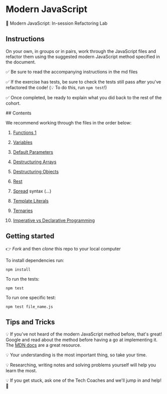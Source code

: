 # Modern JavaScript

🤖 Modern JavaScript: In-session Refactoring Lab

## Instructions

On your own, in groups or in pairs, work through the JavaScript files and refactor them using the suggested modern JavaScript method specified in the document.

✅ Be sure to read the accompanying instructions in the md files

✅ If the exercise has tests, be sure to check the tests still pass after you've refactored the code! (💡 To do this, run `npm test`!)

✅ Once completed, be ready to explain what you did back to the rest of the cohort.

## Contents

We recommend working through the files in the order below:

1. [Functions 1](modern_javascript_exercises/functions/functions_1.md)

2. [Variables](modern_javascript_exercises/variables/let_vs_var.md)

3. [Default Parameters](modern_javascript_exercises/default_parameters/default_parameters.md) 

4. [Destructuring Arrays](modern_javascript_exercises/destructuring_arrays/destructuring_arrays.md) 

5. [Destructuring Objects](modern_javascript_exercises/destructuring_objects/destructuring_objects.md)

6. [Rest](modern_javascript_exercises/rest_parameters/rest_parameters.md) 

7. [Spread](modern_javascript_exercises/spread_syntax/spread_syntax.md) syntax (…)

8. [Template Literals](modern_javascript_exercises/template_literals/template_literals.md) 

9. [Ternaries](modern_javascript_exercises/ternaries/ternaries.md)

10. [Imperative vs Declarative Programming](modern_javascript_exercises/declarative_vs_imperative/declarative_vs_imperative.md)

## Getting started

👉 _Fork_ and then _clone_ this repo to your local computer

To install dependencies run:

```
npm install
```

To run the tests:

```
npm test
```

To run one specific test:

```
npm test file_name.js
```

## Tips and Tricks

💡 If you've not heard of the modern JavaScript method before, that's great! Google and read about the method before having a go at implementing it. The [MDN docs](https://developer.mozilla.org/en-US/) are a great resource.

💡 Your understanding is the most important thing, so take your time.

💡 Researching, writing notes and solving problems yourself will help you learn the most.

💡 If you get stuck, ask one of the Tech Coaches and we'll jump in and help! 🙌
